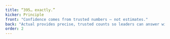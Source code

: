```yaml
---
title: “395… exactly.”
kicker: Principle
front: "Confidence comes from trusted numbers — not estimates."
back: "Actual provides precise, trusted counts so leaders can answer with certainty and move on."
order: 2
---
```


